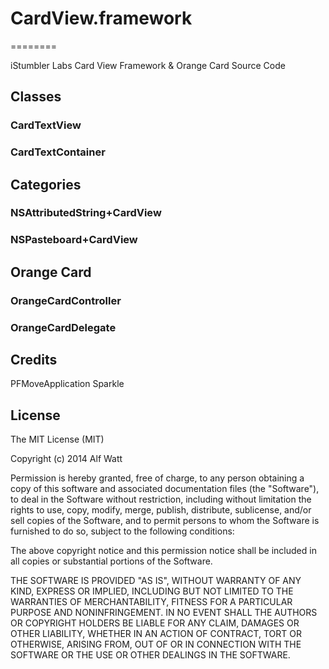 # CardView.framework

========

iStumbler Labs Card View Framework &amp; Orange Card Source Code

## Classes

### CardTextView

### CardTextContainer

### 

## Categories

### NSAttributedString+CardView

### NSPasteboard+CardView

## Orange Card

### OrangeCardController

### OrangeCardDelegate

## Credits

PFMoveApplication
Sparkle

## License

The MIT License (MIT)

Copyright (c) 2014 Alf Watt

Permission is hereby granted, free of charge, to any person obtaining a copy
of this software and associated documentation files (the "Software"), to deal
in the Software without restriction, including without limitation the rights
to use, copy, modify, merge, publish, distribute, sublicense, and/or sell
copies of the Software, and to permit persons to whom the Software is
furnished to do so, subject to the following conditions:

The above copyright notice and this permission notice shall be included in all
copies or substantial portions of the Software.

THE SOFTWARE IS PROVIDED "AS IS", WITHOUT WARRANTY OF ANY KIND, EXPRESS OR
IMPLIED, INCLUDING BUT NOT LIMITED TO THE WARRANTIES OF MERCHANTABILITY,
FITNESS FOR A PARTICULAR PURPOSE AND NONINFRINGEMENT. IN NO EVENT SHALL THE
AUTHORS OR COPYRIGHT HOLDERS BE LIABLE FOR ANY CLAIM, DAMAGES OR OTHER
LIABILITY, WHETHER IN AN ACTION OF CONTRACT, TORT OR OTHERWISE, ARISING FROM,
OUT OF OR IN CONNECTION WITH THE SOFTWARE OR THE USE OR OTHER DEALINGS IN THE
SOFTWARE.
